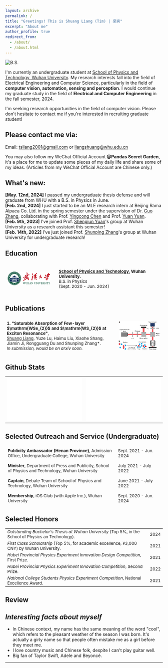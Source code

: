 ```yaml
---
layout: archive
permalink: /
title: "Greetings! This is Shuang Liang (Tim) | 梁爽"
excerpt: "About me"
author_profile: true
redirect_from: 
  - /about/
  - /about.html
---
```


<!-- <style> h2 { border-bottom: none } </style> -->

![B.S.](https://img.shields.io/badge/B.S.-WHU%20(2020--2024)-yellowgreen?style=flat-square&color=181717&labelColor=3bb3c3)
<!-------------------->

I'm currently an undergraduate student at <a href = "https://physics.whu.edu.cn">School of Physics and Technology, Wuhan University</a>. My research interests fall into the field of Electrical Engineering and Computer Science, particularly in the field of **computer vision, automation, sensing and perception**. I would continue my graduate study in the field of **Electrical and Computer Engineering** in the fall semester, 2024.

I'm seeking research opportunities in the field of computer vision. Please don't hesitate to contact me if you're interested in recruiting graduate student!
## Please contact me via:

<i class="fa fa-fw fa-envelope"></i> Email: <a href="mailto:tsliang2001@gmail.com">tsliang2001@gmail.com</a> or <a href="mailto:liangshuang@whu.edu.cn">liangshuang@whu.edu.cn</a>

You may also follow my WeChat Official Account **@Pandas Secret Garden**, it's a place for me to update some pieces of my daily life and share some of my ideas. (Articles from my WeChat Official Account are Chinese only.)

## What's new:
**[May. 12nd, 2024]** I passed my undergraduate thesis defense and will graduate from WHU with a B.S. in Physics in June.<br>
**[Feb. 2nd, 2024]** I just started to be an MLE research intern at Beijing Rama Alpaca Co. Ltd. in the spring semester under the supervision of Dr. <a href = "https://guozhang.mit.edu/guos-personal-home">Guo Zhang</a>, collaborating with Prof. <a href = "https://www.yingcong.me">Yingcong Chen</a> and Prof. <a href = "https://yyuanad.github.io">Yuan Yuan</a>.<br>
**[Feb. 9th, 2023]** I've joined Prof. <a href = "http://yuan.whu.edu.cn">Shengjun Yuan</a>'s group at Wuhan University as a research assistant this semester!<br>
**[Feb. 14th, 2022]** I've just joined Prof. <a href = "http://jszy.whu.edu.cn/zhangshunping/en/index.htm#">Shunping Zhang</a>'s group at Wuhan University for undergraduate research!<br>

## Education
<!-- <h2><b>Experience</b></h2> -->
<table style="width:100%;border:0px;border-spacing:0px;border-collapse:separate;margin-right:0;margin-left:0;font-size:0.95em;">

  <tr>
    <td style="padding:8px;width:30%;vertical-align:middle;border:none;">
      <center><img src='images/WHU.png' width="200"></center>
    </td>
    <td style="padding:20px;width:70%;vertical-align:middle;border-right:none;border:none;">
      <b><a href="http://physics.whu.edu.cn/">School of Physics and Technology</a>, Wuhan University.</b>
      <br>
      B.S. in Physics
      <br>
      (Sept. 2020 - Jun. 2024)
    </td>
  </tr>
  
</table>

## Publications
<!-- <h2><b>Publications</b></h2> -->
<table style="width:100%;border:None;border-spacing:0px;border-collapse:separate;margin-right:0;margin-left:0;font-size:0.95em;">
  <tr>
    <td style="padding:5px;width:70%;vertical-align:middle;border-right:none;border-bottom:none;">
      <b>1. "Saturable Absorption of Few-layer $\mathrm{WSe_{2}}$ and $\mathrm{WS_{2}}$ at Exciton Resonance"</b>, 
      <br>
      <u>Shuang Liang</u>, Yuze Lu, Haimu Liu, Xiaohe Shang, Jiamin Ji, Rongguang Du and Shunping Zhang*.
      <br>
      <i>In submission, would be on arxiv soon.</i>
      <br>
    </td>
    <td style="padding:10px;width:30%;vertical-align:middle;border-right:none;border-bottom:none;">
      <a href="/images/SA.png">
      <img src='/images/SA.png' width="300">
      </a>
    </td>
  </tr>
</table>

  
## Github Stats

<table style="font-size:0.92em;">
  <tr>
    <td align="center">
 <img src="https://raw.githubusercontent.com/T-S-Liang/github-stats/master/generated/overview.svg">
    </td>
    <td align="center">
  <img src="https://raw.githubusercontent.com/T-S-Liang/github-stats/master/generated/languages.svg">
    </td>
  </tr>
</table>


## Selected Outreach and Service (Undergraduate)
<table style="width:100%;border:0px;border-spacing:0px;border-collapse:separate;margin-right:0;margin-left:0;font-size:0.95em;">
  <tr>
    <td style="padding:8px;width:70%;vertical-align:middle;border:none;"><b>Publicity Ambassador (Henan Province)</b>, Admission Office, Undergraduate College, Wuhan University
    </td>
    <td style="padding:8px;width:30%;vertical-align:right;border:none;"> Sept. 2021 - Jun. 2024
    </td>
  </tr>
  
  <tr>
    <td style="padding:8px;width:70%;vertical-align:middle;border:none;"><b>Minister</b>, Department of Press and Publicity, School of Physics and Technology, Wuhan University
    </td>
    <td style="padding:8px;width:30%;vertical-align:right;border:none;">July 2021 - July 2022
    </td>
  </tr>
  
  <tr>
    <td style="padding:8px;width:70%;vertical-align:middle;border:none;"><b>Captain</b>, Debate Team of School of Physics and Technology, Wuhan University
    </td>
    <td style="padding:8px;width:30%;vertical-align:right;border:none;">June 2021 - July 2022
    </td>
  </tr>
  
   <tr>
    <td style="padding:8px;width:70%;vertical-align:middle;border:none;"><b>Membership</b>, iOS Club (with Apple Inc.), Wuhan University
    </td>
  <td style="padding:8px;width:30%;vertical-align:right;border:none;">Sept. 2020 - Jun. 2024
    </td>
  </tr>
  
  </table>
  
## Selected Honors
<!-- <h2><b>Selected Honors</b></h2> -->
<table style="border:none;font-size:0.95em;">
  <tr>
    <td style="border:none;"><i>Outstanding Bachelor's Thesis at Wuhan University</i> (Top 5%, in the School of Physics an Technology).
    </td>
    <td style="border:none;text-align:center;">2024
    </td>
  <tr>
    <td style="border:none;"><i>First Class Scholarship</i> (Top 5%, for academic excellence, ¥3,000 CNY) by Wuhan University.
    </td>
    <td style="border:none;text-align:center;">2021
    </td>
  </tr>
  <tr>
    <td style="border:none;"><i>Hubei Provincial Physics Experiment Innovation Design Competition</i>, First Prize.
    </td>
    <td style="border:none;text-align:center;">2021
    </td>
  </tr>
  <tr>
    <td style="border:none;"><i>Hubei Provincial Physics Experiment Innovation Competition</i>, Second Prize.
    </td>
    <td style="border:none;text-align:center;">2022
    </td>
  </tr>
    <tr>
    <td style="border:none;"><i>National College Students Physics Experiment Competition</i>, National Excellence Award.
    </td>
    <td style="border:none;text-align:center;">2021
    </td>
  </tr>
</table>

## Review
<center><div style="width: 60%; margin-left: 0; position: relative; z-index: 1000;">
<script type='text/javascript' id='clustrmaps' src='//cdn.clustrmaps.com/map_v2.js?cl=080808&w=a&t=tt&d=k7gt1qlb_lyshkDh7qppLdft9pS_Vjj_fgeQYAUGSBs&co=ffffff&cmo=3acc3a&cmn=ff5353&ct=808080'></script>
</div>
</center>

## *Interesting facts about myself*

* In Chinese context, my name has the same meaning of the word "cool", which refers to the pleasant weather of the season I was born. It's actually a girly name so that people often mistake me as a girl before they meet me.
* I love country music and Chinese folk, despite I can't play guitar well.
* Big fan of Taylor Swift, Adele and Beyoncé.


--------


